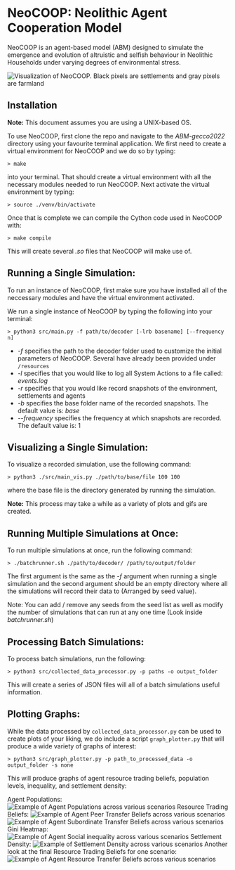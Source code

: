 # NeoCOOP: Neolithic Agent Cooperation Model
NeoCOOP is an agent-based model (ABM) designed to simulate the emergence and evolution of altruistic and selfish behaviour in Neolithic Households under varying degrees of environmental stress.

![Visualization of NeoCOOP. Black pixels are settlements and gray pixels are farmland](./resources/land_ownership.jpeg)

## Installation

**Note:** This document assumes you are using a UNIX-based OS.

To use NeoCOOP, first clone the repo and navigate to the *ABM-gecco2022* directory using your favourite terminal application.
We first need to create a virtual environment for NeoCOOP and we do so by typing:

`> make`

into your terminal. That should create a virtual environment with all the necessary modules needed to run NeoCOOP.
Next activate the virtual environment by typing:

`> source ./venv/bin/activate`

Once that is complete we can compile the Cython code used in NeoCOOP with:

`> make compile`

This will create several *.so* files that NeoCOOP will make use of.

## Running a Single Simulation:

To run an instance of NeoCOOP, first make sure you have installed all of the neccessary modules and have the virtual environment activated.

We run a single instance of NeoCOOP by typing the following into your terminal:

`> python3 src/main.py -f path/to/decoder [-lrb basename] [--frequency n]`

- *-f* specifies the path to the decoder folder used to customize the initial parameters of NeoCOOP. Several have already been provided under `/resources`
- *-l* specifies that you would like to log all System Actions to a file called: *events.log*
- *-r* specifies that you would like record snapshots of the environment, settlements and agents
- *-b* specifies the base folder name of the recorded snapshots. The default value is: *base*
- *--frequency* specifies the frequency at which snapshots are recorded. The default value is: 1

## Visualizing a Single Simulation:

To visualize a recorded simulation, use the following command:

`> python3 ./src/main_vis.py ./path/to/base/file 100 100`

where the base file is the directory generated by running the simulation.

**Note:** This process may take a while as a variety of plots and gifs are created.

## Running Multiple Simulations at Once:

To run multiple simulations at once, run the following command:

`> ./batchrunner.sh ./path/to/decoder/ /path/to/output/folder`

The first argument is the same as the *-f* argument when running a single simulation and the second argument
should be an empty directory where all the simulations will record their data to (Arranged by seed value).

Note: You can add / remove any seeds from the seed list as well as modify the number of
simulations that can run at any one time (Look inside *batchrunner.sh*)

## Processing Batch Simulations:

To process batch simulations, run the following:

`> python3 src/collected_data_processor.py -p paths -o output_folder`

This will create a series of JSON files will all of a batch simulations useful information.

## Plotting Graphs:

While the data processed by `collected_data_processor.py` can be used to create plots of your liking,
we do include a script `graph_plotter.py` that will produce a wide variety of graphs of interest:

`> python3 src/graph_plotter.py -p path_to_processed_data -o output_folder -s none`

This will produce graphs of agent resource trading beliefs, population levels, inequality, and settlement density:

Agent Populations:
![Example of Agent Populations across various scenarios](./resources/population.png)
Resource Trading Beliefs:
![Example of Agent Peer Transfer Beliefs across various scenarios](./resources/peer_heatmap.png)
![Example of Agent Subordinate Transfer Beliefs across various scenarios](./resources/sub_heatmap.png)
Gini Heatmap:
![Example of Agent Social inequality across various scenarios](./resources/gini_heatmap.png)
Settlement Density:
![Example of Settlement Density across various scenarios](./resources/settlement_density.png)
Another look at the final Resource Trading Beliefs for one scenario:
![Example of Agent Resource Transfer Beliefs across various scenarios](./resources/P_distribution.png)